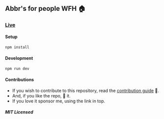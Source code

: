 ## Abbr's for people WFH  🏠

### [Live](https://wfh-abbrs.vercel.app/)

#### Setup

```bash
npm install
```

#### Development

```bash
npm run dev
```

#### Contributions

- If you wish to contribute to this repository, read the [contribution guide](./CONTRIBUTING.md) 😬.
- And, if you like the repo, 🌟 it.
- If you love it sponsor me, using the link in top.

##### MIT Licensed
